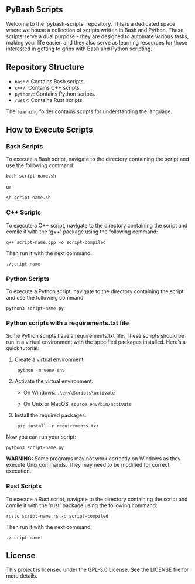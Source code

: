 ## PyBash Scripts

Welcome to the 'pybash-scripts' repository. This is a dedicated space where we house a collection of scripts written in Bash and Python. These scripts serve a dual purpose - they are designed to automate various tasks, making your life easier, and they also serve as learning resources for those interested in getting to grips with Bash and Python scripting.

## Repository Structure

- `bash/`: Contains Bash scripts. 
- `c++/`: Contains C++ scripts. 
- `python/`: Contains Python scripts. 
- `rust/`: Contains Rust scripts. 

The `learning` folder contains scripts for understanding the language.

## How to Execute Scripts

### Bash Scripts

To execute a Bash script, navigate to the directory containing the script and use the following command:

    bash script-name.sh

or

    sh script-name.sh

### C++ Scripts

To execute a C++ script, navigate to the directory containing the script and comile it with the 'g++' package using the following command:

    g++ script-name.cpp -o script-compiled

Then run it with the next command:

    ./script-name

### Python Scripts

To execute a Python script, navigate to the directory containing the script and use the following command:

    python3 script-name.py

### Python scripts with a requirements.txt file

Some Python scripts have a requirements.txt file. These scripts should be run in a virtual environment with the specified packages installed. Here’s a quick tutorial:

1) Create a virtual environment:
    
        python -m venv env

2) Activate the virtual environment:
   
    - On Windows: `.\env\Scripts\activate`

    - On Unix or MacOS: `source env/bin/activate`

3) Install the required packages:

        pip install -r requirements.txt

Now you can run your script:

    python3 script-name.py

**WARNING:** Some programs may not work correctly on Windows as they execute Unix commands. They may need to be modified for correct execution.

### Rust Scripts

To execute a Rust script, navigate to the directory containing the script and comile it with the 'rust' package using the following command:

    rustc script-name.rs -o script-compiled

Then run it with the next command:

    ./script-name

## License

This project is licensed under the GPL-3.0 License. See the LICENSE file for more details.
